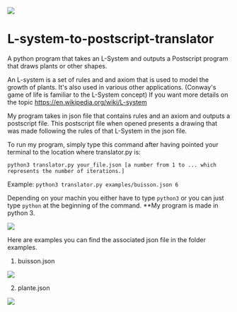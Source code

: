 ![](https://i.ibb.co/yPFQFtj/rsz-202002021605511000.jpg)

# L-system-to-postscript-translator
A python program that takes an L-System and outputs a Postscript program that draws plants or other shapes.

An L-system is a set of rules and and axiom that is used to model the growth of plants. It's also used in various other applications. (Conway's game of life is familiar to the L-System concept) If you want more details on the topic https://en.wikipedia.org/wiki/L-system


My program takes in json file that contains rules and an axiom and outputs a postscript file.
This postscript file when opened presents a drawing that was made following the rules of that L-System in the json file.

To run my program, simply type this command after having pointed your terminal to the location where translator.py is:

`python3 translator.py your_file.json [a number from 1 to ... which represents the number of iterations.]`

Example:
`python3 translator.py examples/buisson.json 6`

Depending on your machin you either have to type `python3` or you can just type `python` at the beginning of the command.
**My program is made in python 3.

![](https://i.ibb.co/g9hF6jL/202002021605511001.jpg)

Here are examples you can find the associated json file in the folder examples.

1. buisson.json

![](https://i.ibb.co/qdMbFFc/buissonjson.png)


2. plante.json 

![](https://i.ibb.co/bK5yPfQ/plantejson.png)
